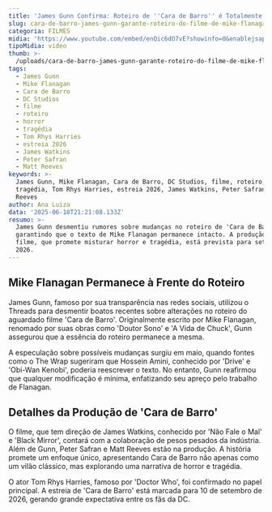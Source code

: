 ```yaml
---
title: 'James Gunn Confirma: Roteiro de ''Cara de Barro'' é Totalmente de Mike Flanagan'
slug: cara-de-barro-james-gunn-garante-roteiro-do-filme-de-mike-flanagan
categoria: FILMES
midia: 'https://www.youtube.com/embed/enQic6dO7vE?showinfo=0&enablejsapi=1'
tipoMidia: video
thumb: >-
  /uploads/cara-de-barro-james-gunn-garante-roteiro-do-filme-de-mike-flanagan-thumb.png
tags:
  - James Gunn
  - Mike Flanagan
  - Cara de Barro
  - DC Studios
  - filme
  - roteiro
  - horror
  - tragédia
  - Tom Rhys Harries
  - estreia 2026
  - James Watkins
  - Peter Safran
  - Matt Reeves
keywords: >-
  James Gunn, Mike Flanagan, Cara de Barro, DC Studios, filme, roteiro, horror,
  tragédia, Tom Rhys Harries, estreia 2026, James Watkins, Peter Safran, Matt
  Reeves
author: Ana Luiza
data: '2025-06-18T21:21:08.133Z'
resumo: >-
  James Gunn desmentiu rumores sobre mudanças no roteiro de 'Cara de Barro',
  garantindo que o texto de Mike Flanagan permanece intacto. A produção do
  filme, que promete misturar horror e tragédia, está prevista para setembro de
  2026.
---
```


## Mike Flanagan Permanece à Frente do Roteiro

James Gunn, famoso por sua transparência nas redes sociais, utilizou o Threads para desmentir boatos recentes sobre alterações no roteiro do aguardado filme 'Cara de Barro'. Originalmente escrito por Mike Flanagan, renomado por suas obras como 'Doutor Sono' e 'A Vida de Chuck', Gunn assegurou que a essência do roteiro permanece a mesma.

A especulação sobre possíveis mudanças surgiu em maio, quando fontes como o The Wrap sugeriram que Hossein Amini, conhecido por 'Drive' e 'Obi-Wan Kenobi', poderia reescrever o texto. No entanto, Gunn reafirmou que qualquer modificação é mínima, enfatizando seu apreço pelo trabalho de Flanagan.

## Detalhes da Produção de 'Cara de Barro'

O filme, que tem direção de James Watkins, conhecido por 'Não Fale o Mal' e 'Black Mirror', contará com a colaboração de pesos pesados da indústria. Além de Gunn, Peter Safran e Matt Reeves estão na produção. A história promete um enfoque único, apresentando Cara de Barro não apenas como um vilão clássico, mas explorando uma narrativa de horror e tragédia.

O ator Tom Rhys Harries, famoso por 'Doctor Who', foi confirmado no papel principal. A estreia de 'Cara de Barro' está marcada para 10 de setembro de 2026, gerando grande expectativa entre os fãs da DC.

